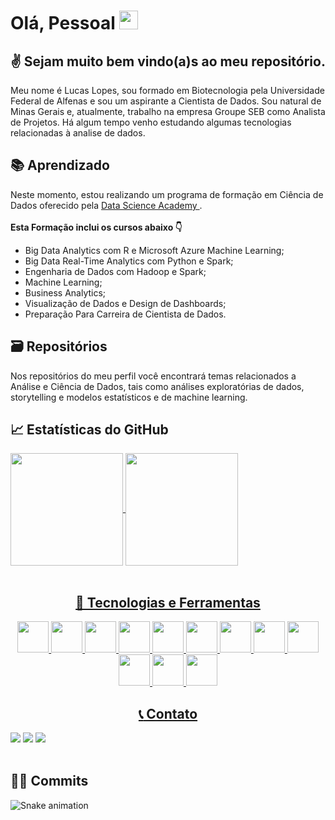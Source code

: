 # Olá, Pessoal <img src="https://raw.githubusercontent.com/MartinHeinz/MartinHeinz/master/wave.gif" width="30px">

## :v: **Sejam muito bem vindo(a)s ao meu repositório.**

Meu nome é Lucas Lopes, sou formado em Biotecnologia pela Universidade Federal de Alfenas e sou um aspirante a Cientista de Dados. Sou natural de Minas Gerais e, atualmente, trabalho na empresa Groupe SEB como Analista de Projetos. Há algum tempo venho estudando algumas tecnologias relacionadas à analise de dados.

## :books: Aprendizado
Neste momento, estou realizando um programa de formação em Ciência de Dados oferecido pela <a href="https://www.datascienceacademy.com.br/bundle/formacao-cientista-de-dados"> Data Science Academy </a>. <br><br>
**Esta Formação inclui os cursos abaixo :point_down:**
* Big Data Analytics com R e Microsoft Azure Machine Learning;
* Big Data Real-Time Analytics com Python e Spark;
* Engenharia de Dados com Hadoop e Spark;
* Machine Learning;
* Business Analytics;
* Visualização de Dados e Design de Dashboards;
* Preparação Para Carreira de Cientista de Dados.

## :card_file_box: Repositórios

Nos repositórios do meu perfil você encontrará temas relacionados a Análise e Ciência de Dados, tais como análises exploratórias de dados, storytelling e modelos estatísticos e de machine learning.

## &#x1f4c8; Estatísticas do GitHub
<div>
<a align="center" href="https://github.com/luflopes">
<img align="center" height="180em" src="https://github-readme-stats.vercel.app/api/top-langs/?username=luflopes&layout=compact&langs_count=7&theme=dracula"/>
<img align="center" height="180em" src="https://github-readme-stats.vercel.app/api?username=luflopes&show_icons=true&theme=dracula&include_all_commits=true&count_private=true"/>
</div><br>

## 🔧 Tecnologias e Ferramentas
<img src="https://cdn.jsdelivr.net/gh/devicons/devicon/icons/python/python-original.svg" width=50px> <img src="https://cdn.jsdelivr.net/gh/devicons/devicon/icons/r/r-original.svg" width=50px> <img src="https://cdn.jsdelivr.net/gh/devicons/devicon/icons/html5/html5-original.svg" width=50px> <img src="https://cdn.jsdelivr.net/gh/devicons/devicon/icons/css3/css3-original.svg" width=50px> <img src="https://cdn.jsdelivr.net/gh/devicons/devicon/icons/javascript/javascript-original.svg" width=50px> <img src="https://cdn.jsdelivr.net/gh/devicons/devicon/icons/postgresql/postgresql-original.svg" width=50px> <img src="https://cdn.jsdelivr.net/gh/devicons/devicon/icons/mysql/mysql-original.svg" width=50px> <img src="https://cdn.jsdelivr.net/gh/devicons/devicon/icons/microsoftsqlserver/microsoftsqlserver-plain-wordmark.svg" width=50px> <img src="https://cdn.jsdelivr.net/gh/devicons/devicon/icons/jupyter/jupyter-original-wordmark.svg" width=50px> <img src="https://cdn.jsdelivr.net/gh/devicons/devicon/icons/pycharm/pycharm-original.svg" width=50px> <img src="https://cdn.jsdelivr.net/gh/devicons/devicon/icons/vscode/vscode-original.svg" width=50px> <img src="https://cdn.jsdelivr.net/gh/devicons/devicon/icons/rstudio/rstudio-original.svg" width=50px>

## :telephone_receiver: Contato
<div>
<a href="https://instagram.com/lopes_lucasf" target="_blank"><img src="https://img.shields.io/badge/-Instagram-%23E4405F?style=for-the-badge&logo=instagram&logoColor=white" target="_blank"></a>
<a href = "mailto:lucasflopes012@gmail.com"><img src="https://img.shields.io/badge/Gmail-D14836?style=for-the-badge&logo=gmail&logoColor=white" target="_blank"></a>
<a href="https://www.linkedin.com/in/lucas-lopes-5870a5194" target="_blank"><img src="https://img.shields.io/badge/-LinkedIn-%230077B5?style=for-the-badge&logo=linkedin&logoColor=white" target="_blank"></a>   
</div><br>
  
## :technologist: Commits
![Snake animation](https://github.com/luflopes/luflopes/blob/output/github-contribution-grid-snake.svg)
